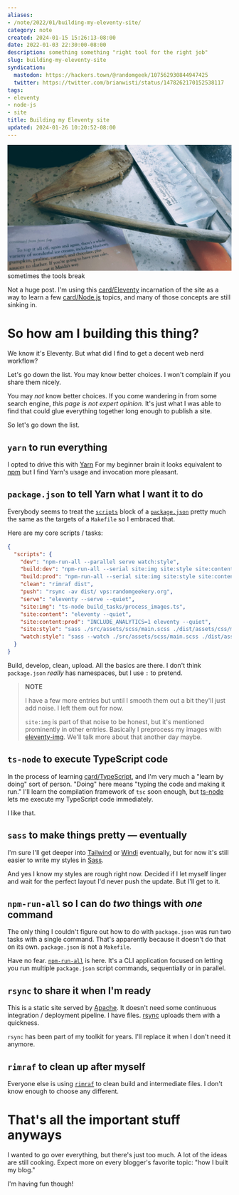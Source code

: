 ```yaml
---
aliases:
- /note/2022/01/building-my-eleventy-site/
category: note
created: 2024-01-15 15:26:13-08:00
date: 2022-01-03 22:30:00-08:00
description: something something "right tool for the right job"
slug: building-my-eleventy-site
syndication:
  mastodon: https://hackers.town/@randomgeek/107562930844947425
  twitter: https://twitter.com/brianwisti/status/1478262170152538117
tags:
- eleventy
- node-js
- site
title: Building my Eleventy site
updated: 2024-01-26 10:20:52-08:00
---
```


![attachments/img/2022/cover-2022-01-03.jpg](../../../attachments/img/2022/cover-2022-01-03.jpg)
sometimes the tools break

Not a huge post. I'm using this [card/Eleventy](../../../card/Eleventy.md) incarnation of the site as a way to learn a few [card/Node.js](../../../card/Node.js.md) topics, and many of those concepts are still sinking in.

# So how am I building this thing?

We know it's Eleventy. But what did I find to get a decent web nerd workflow?

Let's go down the list. You may know better choices. I won't complain if you share them nicely.

You may *not* know better choices. If you come wandering in from some search engine, *this page is not expert opinion.* It's just what I was able to find that could glue everything together long enough to publish a site.

So let's go down the list.

## `yarn` to run everything

I opted to drive this with [Yarn](https://yarnpkg.com.) For my beginner brain it looks equivalent to [npm](https://docs.npmjs.com/cli/v8) but I find Yarn's usage and invocation more pleasant.

## `package.json` to tell Yarn what I want it to do

Everybody seems to treat the [`scripts`](https://docs.npmjs.com/cli/v8/configuring-npm/package-json#scripts) block of a [`package.json`](https://docs.npmjs.com/cli/v8/configuring-npm/package-json) pretty
much the same as the targets of a `Makefile` so I embraced that.

Here are my core scripts / tasks:

````json
{
  "scripts": {
    "dev": "npm-run-all --parallel serve watch:style",
    "build:dev": "npm-run-all --serial site:img site:style site:content",
    "build:prod": "npm-run-all --serial site:img site:style site:content:prod",
    "clean": "rimraf dist",
    "push": "rsync -av dist/ vps:randomgeekery.org",
    "serve": "eleventy --serve --quiet",
    "site:img": "ts-node build_tasks/process_images.ts",
    "site:content": "eleventy --quiet",
    "site:content:prod": "INCLUDE_ANALYTICS=1 eleventy --quiet",
    "site:style": "sass ./src/assets/scss/main.scss ./dist/assets/css/main.css",
    "watch:style": "sass --watch ./src/assets/scss/main.scss ./dist/assets/css/main.css"
  }
}
````

Build, develop, clean, upload. All the basics are there. I don't think `package.json` *really* has namespaces, but I use `:` to pretend.

 > 
 > **NOTE**
>
 > I have a few more entries but until I smooth them out a bit they'll just add noise. I left them out for now.
 > 
 > `site:img` is part of that noise to be honest, but it's mentioned prominently in other entries. Basically I preprocess my images with [eleventy-img](https://www.11ty.dev/docs/plugins/image/). We'll talk more about that another day maybe.

## `ts-node` to execute TypeScript code

In the process of learning [card/TypeScript](../../../card/TypeScript.md), and I'm very much a "learn by doing" sort of person. "Doing" here means "typing the code and making it run." I'll learn the compilation framework of `tsc` soon enough, but [ts-node](https://typestrong.org/ts-node/) lets me execute my TypeScript code immediately.

I like that.

## `sass` to make things pretty — eventually

I'm sure I'll get deeper into [Tailwind](https://tailwindcss.com) or [Windi](https://windicss.org) eventually, but for now it's still easier to write my styles in [Sass](https://sass-lang.com).

And yes I know my styles are rough right now. Decided if I let myself linger and wait for the perfect layout I'd never push the update. But I'll get to it.

## `npm-run-all` so I can do *two* things with *one* command

The only thing I couldn't figure out how to do with `package.json` was run two tasks with a single command. That's apparently because it doesn't do that on its own. `package.json` is not a `Makefile`.

Have no fear. [`npm-run-all`](https://github.com/mysticatea/npm-run-all) is here. It's a CLI application focused on letting you run multiple `package.json` script commands, sequentially or in parallel.

## `rsync` to share it when I'm ready

This is a static site served by [Apache](https://httpd.apache.org). It doesn't need some continuous integration / deployment pipeline. I have files. [rsync](https://rsync.samba.org) uploads them with a quickness.

`rsync` has been part of my toolkit for years. I'll replace it when I don't need it anymore.

## `rimraf` to clean up after myself

Everyone else is using [`rimraf`](https://github.com/isaacs/rimraf) to clean build and intermediate files. I don't know enough to choose any different.

# That's all the important stuff anyways

I wanted to go over everything, but there's just too much. A lot of the ideas are still cooking. Expect more on every blogger's favorite topic: "how I built my blog."

I'm having fun though!